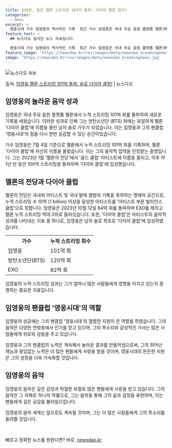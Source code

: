 ```yaml
---
title: 임영웅, 솔로 멜론 스트리밍 101억 돌파! 다이아 클럽 참석!
categories:
  - News
excerpt: >
  영웅시대 가수 임영웅의 역사적인 기록  최근 가수 임영웅은 국내 주요 음원 플랫폼 멜론(Melon)에서 누적…
feature_text: >
  ## 뉴스다오 실시간 뉴스 속보입니다.

  영웅시대 가수 임영웅의 역사적인 기록  최근 가수 임영웅은 국내 주요 음원 플랫폼 멜론(Melon)에서 누적…
feature_image: 'https://newsdao.kr/res/images/meta/newsdao_breakingnews.jpg'
image: 'https://newsdao.kr/res/images/meta/newsdao_breakingnews.jpg'
---
```


![뉴스다오 속보](https://newsdao.kr/res/images/meta/newsdao_breakingnews.jpg)

<p>출처: <a href="https://newsdao.kr/4607" rel="dofollow">임영웅 멜론 스트리밍 101억 돌파, 솔로 다이아 클럽!</a> | 뉴스다오</p>

<h2 data-ke-size="size26">임영웅의 놀라운 음악 성과</h2>
임영웅은 국내 주요 음원 플랫폼 멜론에서 누적 스트리밍 101억 회를 돌파하여 새로운 기록을 세웠습니다. 이러한 성과로 인해 그는 방탄소년단 (BTS) 외에는 유일하게 멜론 '다이아 클럽'에 이름을 올린 남자 솔로 가수가 되었습니다. 이는 임영웅과 그의 팬클럽 '영웅시대'의 힘을 다시 한번 실감할 수 있는 순간이었습니다.

<p data-ke-size="size16">가수 임영웅은 7월 4일 기준으로 멜론에서 누적 스트리밍 101억 회를 기록하며, 멜론 '다이아 클럽'에 자신의 이름을 올렸습니다. 이는 그의 음악적 업적을 인정받는 증명입니다. 그는 2023년 1월 '멜론의 전당'에서 '골드 클럽' 아티스트에 이름을 올리고, 이후 약 1년 반 동안 100억 스트리밍을 돌파하며 '다이아 클럽'에 입성했습니다.</p>

<h2 data-ke-size="size26">멜론의 전당과 다이아 클럽</h2>
멜론의 전당은 국내외 아티스트 및 국내 발매 앨범의 기록을 축하하는 명예의 공간으로, 누적 스트리밍 수 10억 (1 billion) 이상을 달성한 아티스트를 '아티스트 부문 빌리언스 클럽'으로 칭합니다. 임영웅은 2023년 10월 12일 84억 회를 돌파하며 EXO를 제치고 멜론 누적 스트리밍 역대 2위로 올라섰습니다. 또한, '다이아 클럽'은 아티스트의 음악적 성과를 나타내는 지표 중 하나로, 임영웅은 남자 솔로 최초로 '다이아 클럽'에 입성하였습니다.

<table>
  <tr>
    <th>가수</th>
    <th>누적 스트리밍 회수</th>
  </tr>
  <tr>
    <td>임영웅</td>
    <td>101억 회</td>
  </tr>
  <tr>
    <td>방탄소년단(BTS)</td>
    <td>120억 회</td>
  </tr>
  <tr>
    <td>EXO</td>
    <td>82억 회</td>
  </tr>
</table>

<p data-ke-size="size16">임영웅의 누적 스트리밍 성과는 그가 얼마나 많은 사람들에게 영향을 미치고 있는지 증명하는 중요한 지표입니다.</p>

<h2 data-ke-size="size26">임영웅의 팬클럽 '영웅시대'의 역할</h2>
임영웅의 성공에는 그의 팬클럽 '영웅시대'의 열렬한 지원이 큰 역할을 하였습니다. 그의 음악은 다양한 연령층에서 인기를 얻고 있으며, 그의 목소리와 감성적인 가사는 많은 사람들에게 위로와 감동을 주고 있습니다.

<p data-ke-size="size16">임영웅과 그의 팬클럽의 노력은 계속해서 놀라운 결과를 만들어냄으로써, 그의 뛰어난 재능과 끊임없는 노력은 더 많은 팬들에게 사랑을 받을 것이며, 영웅시대의 든든한 지원은 그의 성장을 더욱 가속화할 것입니다.</p>

<h2 data-ke-size="size26">임영웅의 음악</h2>
임영웅의 음악은 깊은 감성과 탁월한 보컬로 많은 팬들에게 사랑을 받고 있습니다. 그의 음악은 그 자체로 하나의 작품으로, 그는 음악을 통해 그의 삶과 감정을 표현하며, 이는 팬들에게 깊은 공감을 불러일으킵니다.

<p data-ke-size="size16">임영웅의 음악 세계는 앞으로도 계속될 것이며, 그는 더 많은 사람들에게 그의 목소리를 들려줄 것입니다.</p>
<p data-ke-size="size16">&nbsp;</p> 

빠르고 정확한 뉴스를 원한다면? 바로, <a href="https://newsdao.kr" rel="dofollow">newsdao.kr</a>


